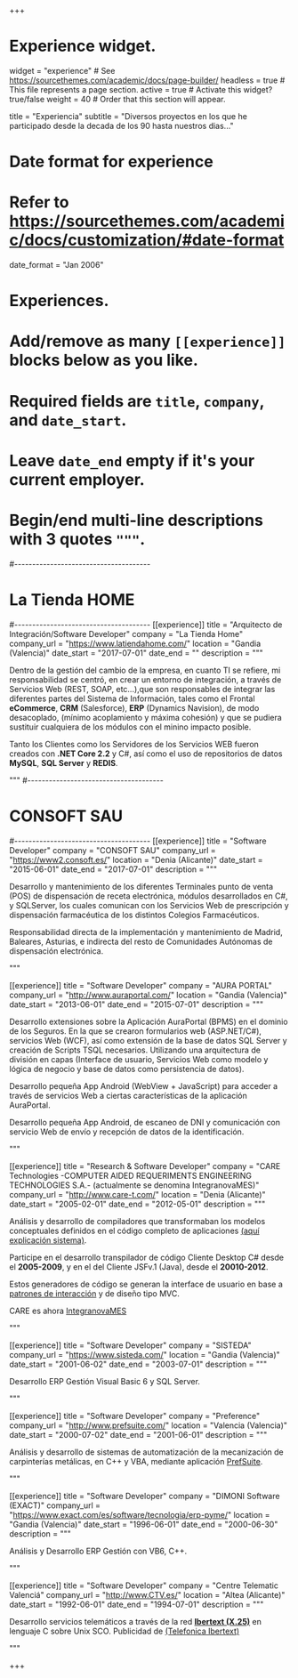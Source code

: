 +++
# Experience widget.
widget = "experience"  # See https://sourcethemes.com/academic/docs/page-builder/
headless = true  # This file represents a page section.
active = true  # Activate this widget? true/false
weight = 40  # Order that this section will appear.

title = "Experiencia"
subtitle = "Diversos proyectos en los que he participado desde la decada de los 90 hasta nuestros dias..."

# Date format for experience
#   Refer to https://sourcethemes.com/academic/docs/customization/#date-format
date_format = "Jan 2006"

# Experiences.
#   Add/remove as many `[[experience]]` blocks below as you like.
#   Required fields are `title`, `company`, and `date_start`.
#   Leave `date_end` empty if it's your current employer.
#   Begin/end multi-line descriptions with 3 quotes `"""`.

#--------------------------------------
# La Tienda HOME
#--------------------------------------
[[experience]]
  title = "Arquitecto de Integración/Software Developer"
  company = "La Tienda Home"
  company_url = "https://www.latiendahome.com/"
  location = "Gandia (Valencia)"
  date_start = "2017-07-01"
  date_end = ""
  description = """

Dentro de la gestión del cambio de la empresa, en cuanto TI se refiere, mi responsabilidad se centró, en crear un entorno de integración, a través de Servicios Web (REST, SOAP, etc...),que son responsables de integrar  las diferentes partes del Sistema de Información, tales como el  Frontal **eCommerce**, **CRM** (Salesforce), **ERP** (Dynamics Navision), de modo desacoplado, (mínimo acoplamiento y máxima cohesión)  y que se pudiera sustituir cualquiera de los módulos con el minino impacto posible.

Tanto los Clientes como los Servidores de los Servicios WEB fueron creados con **.NET Core 2.2** y C#, así como el uso de repositorios de datos **MySQL**, **SQL Server** y **REDIS**.


  <!-- 
  Responsabilidades :
  * Analysing
  * Modelling
  * Deploying 
  -->

  """
#--------------------------------------
# CONSOFT SAU
#--------------------------------------
[[experience]]
  title = "Software Developer"
  company = "CONSOFT SAU"
  company_url = "https://www2.consoft.es/"
  location = "Denia (Alicante)"
  date_start = "2015-06-01"
  date_end = "2017-07-01"
  description = """
  
  Desarrollo y mantenimiento de los diferentes Terminales punto de venta (POS) de dispensación de receta electrónica, módulos desarrollados en C#, y SQLServer, los cuales comunican con los Servicios Web de prescripción y dispensación farmacéutica de los distintos Colegios Farmacéuticos.
  
  Responsabilidad directa de la implementación y mantenimiento de Madrid, Baleares, Asturias, e indirecta del resto de Comunidades Autónomas de dispensación electrónica.
  
  <!-- 
  Responsabilidades :
  * Analysing
  * Modelling
  * Deploying 
  -->

  """


  [[experience]]
  title = "Software Developer"
  company = "AURA PORTAL"
  company_url = "http://www.auraportal.com/"
  location = "Gandia (Valencia)"
  date_start = "2013-06-01"
  date_end = "2015-07-01"
  description = """

  Desarrollo extensiones sobre la Aplicación AuraPortal (BPMS) en el dominio de los Seguros. En la que se crearon formularios web (ASP.NET/C#), servicios Web (WCF), así como extensión de la base de datos SQL Server y creación de Scripts TSQL necesarios. Utilizando una arquitectura de división en capas (Interface de usuario, Servicios Web como modelo y lógica de negocio y base de datos como persistencia de datos).
  
  Desarrollo pequeña App Android (WebView + JavaScript) para acceder a través de servicios Web a ciertas características de la aplicación AuraPortal.
  
  Desarrollo pequeña App Android, de escaneo de DNI y comunicación con servicio Web de envío y recepción de datos de la identificación.

  <!-- 
  Responsabilidades :
  * Analysing
  * Modelling
  * Deploying 
  -->

  """
  
  [[experience]]
  title = "Research & Software Developer"
  company = "CARE Technologies -COMPUTER AIDED REQUERIMENTS ENGINEERING TECHNOLOGIES S.A.- (actualmente se denomina IntegranovaMES)"
  company_url = "http://www.care-t.com/"
  location = "Denia (Alicante)"
  date_start = "2005-02-01"
  date_end = "2012-05-01"
  description = """

  Análisis y desarrollo de compiladores que transformaban los modelos conceptuales definidos en el código completo de aplicaciones [(aquí explicación sistema)](https://www.youtube.com/watch?v=Y5Zg6TVgbjw).
  
  Participe en el desarrollo transpilador de código Cliente Desktop C# desde el **2005-2009**, y en el  del Cliente JSFv.1 (Java), desde el **20010-2012**.

  Estos generadores de código se generan la interface de usuario en base a [patrones de interacción](http://pjmolina.com/en/research/thesis.php) y de diseño tipo MVC.

  CARE es ahora [IntegranovaMES](http://www.integranova.com/es/integranova-m-e-s/)

<!-- 
  Responsabilidades :
  * Analysing
  * Modelling
  * Deploying 
  -->

  """
  

  [[experience]]
  title = "Software Developer"
  company = "SISTEDA"
  company_url = "https://www.sisteda.com/"
  location = "Gandia (Valencia)"
  date_start = "2001-06-02"
  date_end = "2003-07-01"
  description = """

  Desarrollo ERP Gestión Visual Basic 6 y SQL Server.

  <!-- 
  Responsabilidades :
  * Analysing
  * Modelling
  * Deploying 
  -->

  """




  [[experience]]
  title = "Software Developer"
  company = "Preference"
  company_url = "http://www.prefsuite.com/"
  location = "Valencia (Valencia)"
  date_start = "2000-07-02"
  date_end = "2001-06-01"
  description = """

  Análisis y desarrollo de sistemas de automatización de la mecanización de carpinterías metálicas, en C++ y VBA, mediante aplicación [PrefSuite](http://www.prefsuite.com/).
  
  <!-- 
  Responsabilidades :
  * Analysing
  * Modelling
  * Deploying 
  -->

  """

  [[experience]]
  title = "Software Developer"
  company = "DIMONI Software (EXACT)"
  company_url = "https://www.exact.com/es/software/tecnologia/erp-pyme/"
  location = "Gandia (Valencia)"
  date_start = "1996-06-01"
  date_end = "2000-06-30"
  description = """
  
  Análisis y Desarrollo ERP Gestión con VB6, C++.



  <!-- 
  Responsabilidades :
  * Analysing
  * Modelling
  * Deploying 
  -->

  """

 [[experience]]
  title = "Software Developer"
  company = "Centre Telematic Valenciá"
  company_url = "http://www.CTV.es/"
  location = "Altea (Alicante)"
  date_start = "1992-06-01"
  date_end = "1994-07-01"
  description = """
  
  Desarrollo servicios telemáticos a través de la red [**Ibertext (X.25)**](https://www.xataka.com/historia-tecnologica/videotex-asi-era-el-internet-antes-de-internet-que-trato-de-revolucionar-las-telecomunicaciones) en lenguaje C sobre Unix SCO.
  Publicidad de [(Telefonica Ibertext)](https://www.youtube.com/watch?time_continue=30&v=PFekEB9az_k)

<!-- 
  Responsabilidades :
  * Analysing
  * Modelling
  * Deploying 
  -->

  """ 


+++
